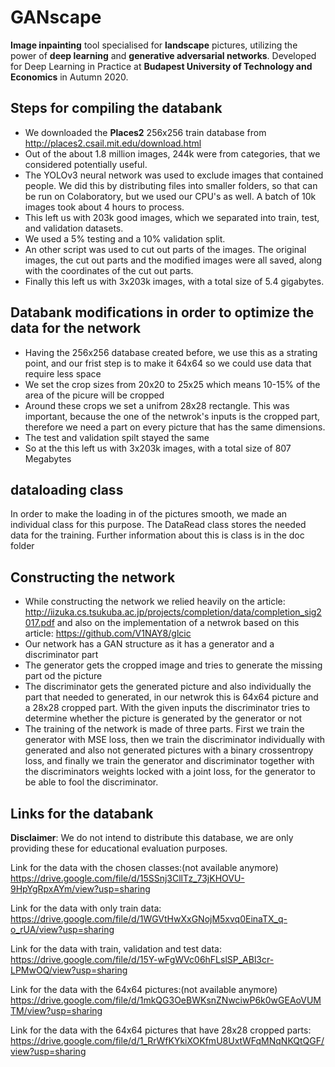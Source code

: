 # GANscape
**Image inpainting** tool specialised for **landscape** pictures, utilizing the power of **deep learning** and **generative adversarial networks**. Developed for Deep Learning in Practice at **Budapest University of Technology and Economics** in Autumn 2020.

## Steps for compiling the databank
- We downloaded the **Places2** 256x256 train database from http://places2.csail.mit.edu/download.html
- Out of the about 1.8 million images, 244k were from categories, that we considered potentially useful.
- The YOLOv3 neural network was used to exclude images that contained people. We did this by distributing files into smaller folders, so that can be run on Colaboratory, but we used our CPU's as well. A batch of 10k images took about 4 hours to process.
- This left us with 203k good images, which we separated into train, test, and validation datasets.
- We used a 5% testing and a 10% validation split.
- An other script was used to cut out parts of the images. The original images, the cut out parts and the modified images were all saved, along with the coordinates of the cut out parts.
- Finally this left us with 3x203k images, with a total size of 5.4 gigabytes.

## Databank modifications in order to optimize the data for the network
- Having the 256x256 database created before, we use this as a strating point, and our frist step is to make it 64x64 so we could use data that require less space
- We set the crop sizes from 20x20 to 25x25 which means 10-15% of the area of the picure will be cropped
- Around these crops we set a unifrom 28x28 rectangle. This was important, because the one of the netwrok's inputs is the cropped part, therefore we need a part on every picture that has the same dimensions.
- The test and validation spilt stayed the same
- So at the this left us with 3x203k images, with a total size of 807 Megabytes

## dataloading class
In order to make the loading in of the pictures smooth, we made an individual class for this purpose. The DataRead class stores the needed data for the training. Further information about this is class is in the doc folder

## Constructing the network
- While constructing the network we relied heavily on the article: http://iizuka.cs.tsukuba.ac.jp/projects/completion/data/completion_sig2017.pdf and also on the implementation of a netwrok based on this article: https://github.com/V1NAY8/glcic
- Our network has a GAN structure as it has a generator and a discriminator part
- The generator gets the cropped image and tries to generate the missing part od the picture
- The discriminator gets the generated picture and also individually the part that needed to generated, in our netwrok this is 64x64 picture and a  28x28 cropped part. With the given inputs the discriminator tries to determine whether the picture is generated by the generator or not
- The training of the network is made of three parts. First we train the generator with MSE loss, then we train the discriminator individually with generated and also not generated pictures with a binary crossentropy loss, and finally we train the generator and discriminator together with the discriminators weights locked with a joint loss, for the generator to be able to fool the discriminator.


## Links for the databank

**Disclaimer**: We do not intend to distribute this database, we are only providing these for educational evaluation purposes.

Link for the data with the chosen classes:(not available anymore)
https://drive.google.com/file/d/15SSnj3CllTz_73jKHOVU-9HpYgRpxAYm/view?usp=sharing

Link for the data with only train data:
https://drive.google.com/file/d/1WGVtHwXxGNojM5xvq0EinaTX_q-o_rUA/view?usp=sharing

Link for the data with train, validation and test data:
https://drive.google.com/file/d/15Y-wFgWVc06hFLslSP_ABl3cr-LPMwOQ/view?usp=sharing

Link for the data with the 64x64 pictures:(not available anymore)
https://drive.google.com/file/d/1mkQG3OeBWKsnZNwciwP6k0wGEAoVUMTM/view?usp=sharing

Link for the data with the 64x64 pictures that have 28x28 cropped parts:
https://drive.google.com/file/d/1_RrWfKYkiXOKfmU8UxtWFqMNqNKQtQGF/view?usp=sharing
